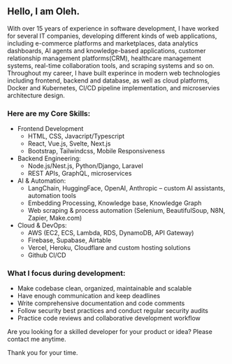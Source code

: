 ## Hello, I am Oleh.

With over 15 years of experience in software development, I have worked for several IT companies, developing different kinds of web applications, including e-commerce platforms and marketplaces, data analytics dashboards, AI agents and knowledge-based applications, customer relationship management platforms(CRM), healthcare management systems, real-time collaboration tools, and scraping systems and so on.
Throughout my career, I have built experince in modern web technologies including frontend, backend and database, as well as cloud platforms, Docker and Kubernetes, CI/CD pipeline implementation, and microservies architecture design.

### Here are my Core Skills:
- Frontend Development
  - HTML, CSS, Javacript/Typescript
  - React, Vue.js, Svelte, Next.js
  - Bootstrap, Tailwindcss, Mobile Responsiveness
- Backend Engineering:
  - Node.js/Nest.js, Python/Django, Laravel
  - REST APIs, GraphQL, microservices
- AI & Automation:
  - LangChain, HuggingFace, OpenAI, Anthropic – custom AI assistants, automation tools
  - Embedding Processing, Knowledge base, Knowledge Graph
  - Web scraping & process automation (Selenium, BeautifulSoup, N8N, Zapier, Make.com)
- Cloud & DevOps:
  - AWS (EC2, ECS, Lambda, RDS, DynamoDB, API Gateway)
  - Firebase, Supabase, Airtable
  - Vercel, Heroku, Cloudflare and custom hosting solutions
  - Github CI/CD

### What I focus during development:
- Make codebase clean, organized, maintainable and scalable
- Have enough communication and keep deadlines
- Write comprehensive documentation and code comments
- Follow security best practices and conduct regular security audits
- Practice code reviews and collaborative development workflow

Are you looking for a skilled developer for your product or idea?
Please contact me anytime.

Thank you for your time.
